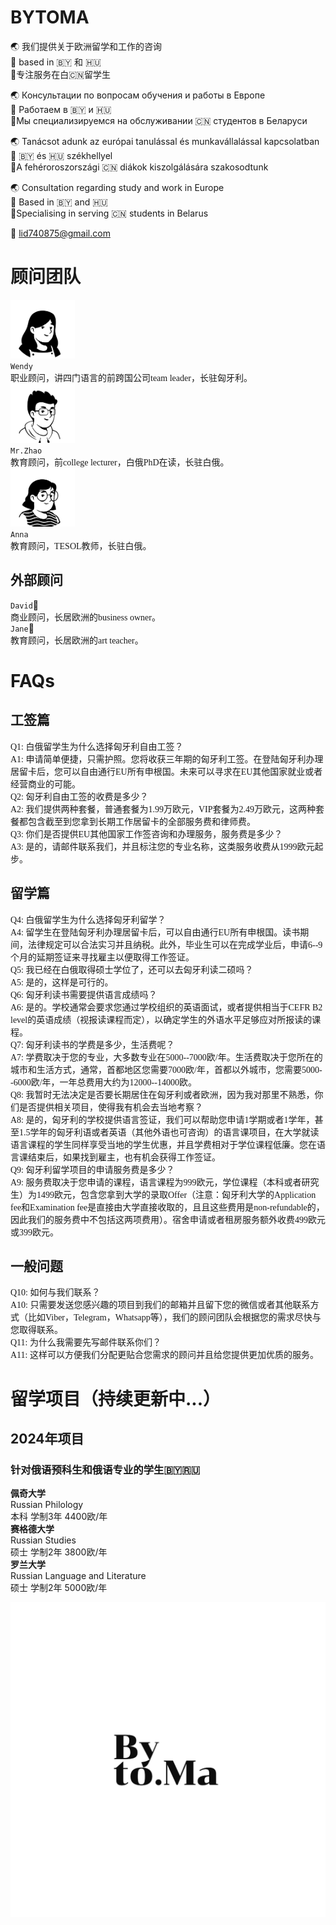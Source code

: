 # BYTOMA

:earth_asia: 我们提供关于欧洲留学和工作的咨询 <br>
:pushpin: based in :belarus: 和 :hungary: <br>
:dart:专注服务在白🇨🇳留学生 <br>

:earth_asia: Консультации по вопросам обучения и работы в Европе <br>
:pushpin: Работаем в :belarus: и :hungary: <br>
:dart:Мы специализируемся на обслуживании 🇨🇳 студентов в Беларуси <br>

:earth_asia: Tanácsot adunk az európai tanulással és munkavállalással kapcsolatban <br>
:pushpin: :belarus: és :hungary: székhellyel <br>
:dart:A fehéroroszországi 🇨🇳 diákok kiszolgálására szakosodtunk <br>

:earth_asia: Consultation regarding study and work in Europe <br>
:pushpin: Based in :belarus: and :hungary: <br>
:dart:Specialising in serving 🇨🇳 students in Belarus <br>

:e-mail: lid740875@gmail.com <br>

# 顾问团队

<img src="430626297551463.png?raw=true"  style="zoom: 22%;" /><br> `Wendy`<br>
<font face='KaiTi'>职业顾问，讲四门语言的前跨国公司team leader，长驻匈牙利。</font><br>
<img src="597343284284449.png?raw=true"  style="zoom: 22%;" /><br> `Mr.Zhao`<br>
<font face='KaiTi'>教育顾问，前college lecturer，白俄PhD在读，长驻白俄。</font><br>
<img src="342385279770680.png?raw=true"  style="zoom: 22%;" /><br> `Anna`<br>
<font face='KaiTi'>教育顾问，TESOL教师，长驻白俄。</font><br>
 
## 外部顾问

`David`👨 <br>
<font face='KaiTi'>商业顾问，长居欧洲的business owner。</font><br>
`Jane`👩 <br>
<font face='KaiTi'>教育顾问，长居欧洲的art teacher。</font><br>

# FAQs

## 工签篇

<font face='KaiTi'>Q1: 白俄留学生为什么选择匈牙利自由工签？</font><br>
<font face='KaiTi'>A1: 申请简单便捷，只需护照。您将收获三年期的匈牙利工签。在登陆匈牙利办理居留卡后，您可以自由通行EU所有申根国。未来可以寻求在EU其他国家就业或者经营商业的可能。</font><br>
<font face='KaiTi'>Q2: 匈牙利自由工签的收费是多少？</font><br>
<font face='KaiTi'>A2: 我们提供两种套餐，普通套餐为1.99万欧元，VIP套餐为2.49万欧元，这两种套餐都包含截至到您拿到长期工作居留卡的全部服务费和律师费。</font><br>
<font face='KaiTi'>Q3: 你们是否提供EU其他国家工作签咨询和办理服务，服务费是多少？</font><br>
<font face='KaiTi'>A3: 是的，请邮件联系我们，并且标注您的专业名称，这类服务收费从1999欧元起步。</font><br>

## 留学篇

<font face='KaiTi'>Q4: 白俄留学生为什么选择匈牙利留学？</font><br>
<font face='KaiTi'>A4: 留学生在登陆匈牙利办理居留卡后，可以自由通行EU所有申根国。读书期间，法律规定可以合法实习并且纳税。此外，毕业生可以在完成学业后，申请6--9个月的延期签证来寻找雇主以便取得工作签证。</font><br>
<font face='KaiTi'>Q5: 我已经在白俄取得硕士学位了，还可以去匈牙利读二硕吗？</font><br>
<font face='KaiTi'>A5: 是的，这样是可行的。</font><br>
<font face='KaiTi'>Q6: 匈牙利读书需要提供语言成绩吗？</font><br>
<font face='KaiTi'>A6: 是的。学校通常会要求您通过学校组织的英语面试，或者提供相当于CEFR B2 level的英语成绩（视报读课程而定），以确定学生的外语水平足够应对所报读的课程。</font><br>
<font face='KaiTi'>Q7: 匈牙利读书的学费是多少，生活费呢？</font><br>
<font face='KaiTi'>A7: 学费取决于您的专业，大多数专业在5000--7000欧/年。生活费取决于您所在的城市和生活方式，通常，首都地区您需要7000欧/年，首都以外城市，您需要5000--6000欧/年，一年总费用大约为12000--14000欧。</font><br>
<font face='KaiTi'>Q8: 我暂时无法决定是否要长期居住在匈牙利或者欧洲，因为我对那里不熟悉，你们是否提供相关项目，使得我有机会去当地考察？</font><br>
<font face='KaiTi'>A8: 是的，匈牙利的学校提供语言签证，我们可以帮助您申请1学期或者1学年，甚至1.5学年的匈牙利语或者英语（其他外语也可咨询）的语言课项目，在大学就读语言课程的学生同样享受当地的学生优惠，并且学费相对于学位课程低廉。您在语言课结束后，如果找到雇主，也有机会获得工作签证。</font><br>
<font face='KaiTi'>Q9: 匈牙利留学项目的申请服务费是多少？</font><br>
<font face='KaiTi'>A9: 服务费取决于您申请的课程，语言课程为999欧元，学位课程（本科或者研究生）为1499欧元，包含您拿到大学的录取Offer（注意：匈牙利大学的Application fee和Examination fee是直接由大学直接收取的，且且这些费用是non-refundable的，因此我们的服务费中不包括这两项费用）。宿舍申请或者租房服务额外收费499欧元或399欧元。</font><br>

## 一般问题

<font face='KaiTi'>Q10: 如何与我们联系？</font><br>
<font face='KaiTi'>A10: 只需要发送您感兴趣的项目到我们的邮箱并且留下您的微信或者其他联系方式（比如Viber，Telegram，Whatsapp等），我们的顾问团队会根据您的需求尽快与您取得联系。</font><br>
<font face='KaiTi'>Q11: 为什么我需要先写邮件联系你们？</font><br>
<font face='KaiTi'>A11: 这样可以方便我们分配更贴合您需求的顾问并且给您提供更加优质的服务。</font><br>

# 留学项目（持续更新中...）

## 2024年项目

### 针对俄语预科生和俄语专业的学生:belarus:🇷🇺

**佩奇大学** <br>
Russian Philology  <br>
本科 学制3年 4400欧/年 <br>
**赛格德大学** <br>
Russian Studies <br>
硕士 学制2年 3800欧/年 <br>
**罗兰大学** <br>
Russian Language and Literature <br>
硕士 学制2年 5000欧/年 <br>

![](https://github.com/bytoma/bytoma.github.io/blob/main/logo.png?raw=true)
